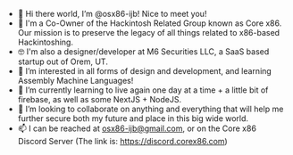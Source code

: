 - 👋 Hi there world, I’m @osx86-ijb! Nice to meet you!
- 🦾 I'm a Co-Owner of the Hackintosh Related Group known as Core x86. Our mission is to preserve the legacy of all things related to x86-based Hackintoshing.
- 🤓 I'm also a designer/developer at M6 Securities LLC, a SaaS based startup out of Orem, UT.
- 👀 I’m interested in all forms of design and development, and learning Assembly Machine Languages!
- 🌱 I’m currently learning to live again one day at a time + a little bit of firebase, as well as some NextJS + NodeJS.
- 💞️ I’m looking to collaborate on anything and everything that will help me further secure both my future and place in this big wide world.
- 📫 I can be reached at osx86-ijb@gmail.com, or on the Core x86 Discord Server (The link is: https://discord.corex86.com)

<!---
m6securities-jbj/m6securities-jbj is a ✨ special ✨ repository because its `README.md` (this file) appears on your GitHub profile.
You can click the Preview link to take a look at your changes.
--->

